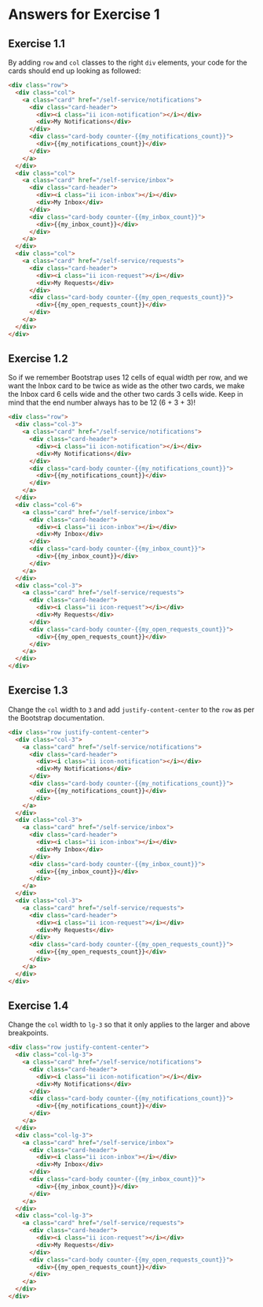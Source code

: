 # Answers for Exercise 1

## Exercise 1.1

By adding `row` and `col` classes to the right `div` elements, your code for the cards should end up looking as followed:

```html
<div class="row">
  <div class="col">
    <a class="card" href="/self-service/notifications">
      <div class="card-header">
        <div><i class="ii icon-notification"></i></div>
        <div>My Notifications</div>
      </div>
      <div class="card-body counter-{{my_notifications_count}}">
        <div>{{my_notifications_count}}</div>
      </div>
    </a>
  </div>
  <div class="col">
    <a class="card" href="/self-service/inbox">
      <div class="card-header">
        <div><i class="ii icon-inbox"></i></div>
        <div>My Inbox</div>
      </div>
      <div class="card-body counter-{{my_inbox_count}}">
        <div>{{my_inbox_count}}</div>
      </div>
    </a>
  </div>
  <div class="col">
    <a class="card" href="/self-service/requests">
      <div class="card-header">
        <div><i class="ii icon-request"></i></div>
        <div>My Requests</div>
      </div>
      <div class="card-body counter-{{my_open_requests_count}}">
        <div>{{my_open_requests_count}}</div>
      </div>
    </a>
  </div>
</div>
```

## Exercise 1.2

So if we remember Bootstrap uses 12 cells of equal width per row, and we want the Inbox card to be twice as wide as the other two cards, we make the Inbox card 6 cells wide and the other two cards 3 cells wide. Keep in mind that the end number always has to be 12 (6 + 3 + 3)!

```html
<div class="row">
  <div class="col-3">
    <a class="card" href="/self-service/notifications">
      <div class="card-header">
        <div><i class="ii icon-notification"></i></div>
        <div>My Notifications</div>
      </div>
      <div class="card-body counter-{{my_notifications_count}}">
        <div>{{my_notifications_count}}</div>
      </div>
    </a>
  </div>
  <div class="col-6">
    <a class="card" href="/self-service/inbox">
      <div class="card-header">
        <div><i class="ii icon-inbox"></i></div>
        <div>My Inbox</div>
      </div>
      <div class="card-body counter-{{my_inbox_count}}">
        <div>{{my_inbox_count}}</div>
      </div>
    </a>
  </div>
  <div class="col-3">
    <a class="card" href="/self-service/requests">
      <div class="card-header">
        <div><i class="ii icon-request"></i></div>
        <div>My Requests</div>
      </div>
      <div class="card-body counter-{{my_open_requests_count}}">
        <div>{{my_open_requests_count}}</div>
      </div>
    </a>
  </div>
</div>
```

## Exercise 1.3

Change the `col` width to `3` and add `justify-content-center` to the `row` as per the Bootstrap documentation.

```html
<div class="row justify-content-center">
  <div class="col-3">
    <a class="card" href="/self-service/notifications">
      <div class="card-header">
        <div><i class="ii icon-notification"></i></div>
        <div>My Notifications</div>
      </div>
      <div class="card-body counter-{{my_notifications_count}}">
        <div>{{my_notifications_count}}</div>
      </div>
    </a>
  </div>
  <div class="col-3">
    <a class="card" href="/self-service/inbox">
      <div class="card-header">
        <div><i class="ii icon-inbox"></i></div>
        <div>My Inbox</div>
      </div>
      <div class="card-body counter-{{my_inbox_count}}">
        <div>{{my_inbox_count}}</div>
      </div>
    </a>
  </div>
  <div class="col-3">
    <a class="card" href="/self-service/requests">
      <div class="card-header">
        <div><i class="ii icon-request"></i></div>
        <div>My Requests</div>
      </div>
      <div class="card-body counter-{{my_open_requests_count}}">
        <div>{{my_open_requests_count}}</div>
      </div>
    </a>
  </div>
</div>
```

## Exercise 1.4

Change the `col` width to `lg-3` so that it only applies to the larger and above breakpoints.

```html
<div class="row justify-content-center">
  <div class="col-lg-3">
    <a class="card" href="/self-service/notifications">
      <div class="card-header">
        <div><i class="ii icon-notification"></i></div>
        <div>My Notifications</div>
      </div>
      <div class="card-body counter-{{my_notifications_count}}">
        <div>{{my_notifications_count}}</div>
      </div>
    </a>
  </div>
  <div class="col-lg-3">
    <a class="card" href="/self-service/inbox">
      <div class="card-header">
        <div><i class="ii icon-inbox"></i></div>
        <div>My Inbox</div>
      </div>
      <div class="card-body counter-{{my_inbox_count}}">
        <div>{{my_inbox_count}}</div>
      </div>
    </a>
  </div>
  <div class="col-lg-3">
    <a class="card" href="/self-service/requests">
      <div class="card-header">
        <div><i class="ii icon-request"></i></div>
        <div>My Requests</div>
      </div>
      <div class="card-body counter-{{my_open_requests_count}}">
        <div>{{my_open_requests_count}}</div>
      </div>
    </a>
  </div>
</div>
```
